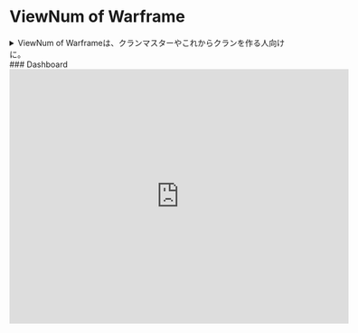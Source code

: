 # ViewNum of Warframe
<details>
  <summary>ViewNum of Warframeは、クランマスターやこれからクランを作る人向けに。</summary>
Warframeのクラメン募集フォーラムは本当に使えるのだろうか…その気持ちからどの期間にどういうクランがView数を伸ばしているのか監視するシステムを作りました。
</details>
### Dashboard
<iframe width="600" height="450" src="https://datastudio.google.com/embed/reporting/cf195273-f351-4625-8d8c-968700646d3a/page/vXErB" frameborder="0" style="border:0" allowfullscreen></iframe>

